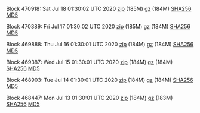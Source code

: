 Block 470918: Sat Jul 18 01:30:02 UTC 2020 [zip](https://files.01coin.io/mainnet/2020-07-18/bootstrap.dat.zip) (185M) [gz](https://files.01coin.io/mainnet/2020-07-18/bootstrap.dat.tar.gz) (184M) [SHA256](https://files.01coin.io/mainnet/2020-07-18/sha256.txt) [MD5](https://files.01coin.io/mainnet/2020-07-18/md5.txt)

Block 470389: Fri Jul 17 01:30:02 UTC 2020 [zip](https://files.01coin.io/mainnet/2020-07-17/bootstrap.dat.zip) (185M) [gz](https://files.01coin.io/mainnet/2020-07-17/bootstrap.dat.tar.gz) (184M) [SHA256](https://files.01coin.io/mainnet/2020-07-17/sha256.txt) [MD5](https://files.01coin.io/mainnet/2020-07-17/md5.txt)

Block 469888: Thu Jul 16 01:30:01 UTC 2020 [zip](https://files.01coin.io/mainnet/2020-07-16/bootstrap.dat.zip) (184M) [gz](https://files.01coin.io/mainnet/2020-07-16/bootstrap.dat.tar.gz) (184M) [SHA256](https://files.01coin.io/mainnet/2020-07-16/sha256.txt) [MD5](https://files.01coin.io/mainnet/2020-07-16/md5.txt)

Block 469387: Wed Jul 15 01:30:01 UTC 2020 [zip](https://files.01coin.io/mainnet/2020-07-15/bootstrap.dat.zip) (184M) [gz](https://files.01coin.io/mainnet/2020-07-15/bootstrap.dat.tar.gz) (184M) [SHA256](https://files.01coin.io/mainnet/2020-07-15/sha256.txt) [MD5](https://files.01coin.io/mainnet/2020-07-15/md5.txt)

Block 468903: Tue Jul 14 01:30:01 UTC 2020 [zip](https://files.01coin.io/mainnet/2020-07-14/bootstrap.dat.zip) (184M) [gz](https://files.01coin.io/mainnet/2020-07-14/bootstrap.dat.tar.gz) (184M) [SHA256](https://files.01coin.io/mainnet/2020-07-14/sha256.txt) [MD5](https://files.01coin.io/mainnet/2020-07-14/md5.txt)

Block 468447: Mon Jul 13 01:30:01 UTC 2020 [zip](https://files.01coin.io/mainnet/2020-07-13/bootstrap.dat.zip) (184M) [gz](https://files.01coin.io/mainnet/2020-07-13/bootstrap.dat.tar.gz) (183M) [SHA256](https://files.01coin.io/mainnet/2020-07-13/sha256.txt) [MD5](https://files.01coin.io/mainnet/2020-07-13/md5.txt)
